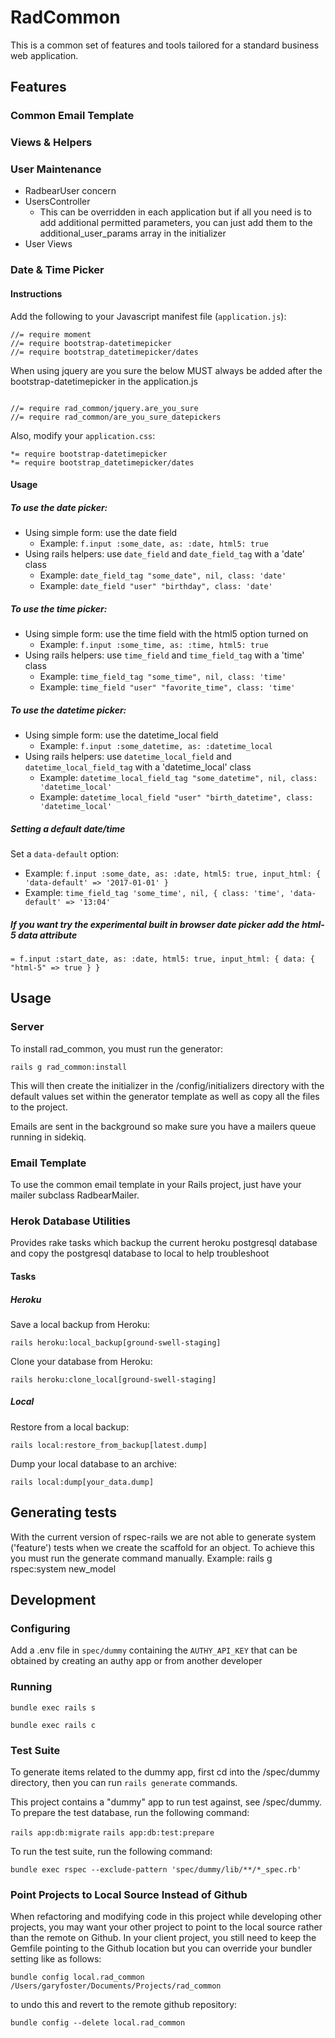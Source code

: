 # RadCommon
This is a common set of features and tools tailored for a standard business web application.

## Features

### Common Email Template

### Views & Helpers

### User Maintenance
* RadbearUser concern
* UsersController
  * This can be overridden in each application but if all you need is to add additional permitted parameters, you can just add them to the additional_user_params array in the initializer
* User Views

### Date & Time Picker
#### Instructions
Add the following to your Javascript manifest file (`application.js`):
```
//= require moment
//= require bootstrap-datetimepicker
//= require bootstrap_datetimepicker/dates
```

When using jquery are you sure the below MUST always be added after the bootstrap-datetimepicker in the application.js
```

//= require rad_common/jquery.are_you_sure
//= require rad_common/are_you_sure_datepickers
```

Also, modify your `application.css`:
```
*= require bootstrap-datetimepicker
*= require bootstrap_datetimepicker/dates
```

#### Usage
##### To use the date picker:
- Using simple form: use the date field 
  - Example: `f.input :some_date, as: :date, html5: true`
- Using rails helpers: use `date_field` and `date_field_tag` with a 'date' class
  - Example: `date_field_tag "some_date", nil, class: 'date'`
  - Example: `date_field "user" "birthday", class: 'date'`

##### To use the time picker:
- Using simple form: use the time field with the html5 option turned on
  - Example: `f.input :some_time, as: :time, html5: true`
- Using rails helpers: use `time_field` and `time_field_tag` with a 'time' class
  - Example: `time_field_tag "some_time", nil, class: 'time'`
  - Example: `time_field "user" "favorite_time", class: 'time'`

##### To use the datetime picker:
- Using simple form: use the datetime_local field
  - Example: `f.input :some_datetime, as: :datetime_local`
- Using rails helpers: use `datetime_local_field` and `datetime_local_field_tag` with a 'datetime_local' class
  - Example: `datetime_local_field_tag "some_datetime", nil, class: 'datetime_local'`
  - Example: `datetime_local_field "user" "birth_datetime", class: 'datetime_local'`

##### Setting a default date/time
Set a `data-default` option:
- Example: `f.input :some_date, as: :date, html5: true, input_html: { 'data-default' => '2017-01-01' }`
- Example: `time_field_tag 'some_time', nil, { class: 'time', 'data-default' => '13:04'`

##### If you want try the experimental built in browser date picker add the html-5 data attribute
```
= f.input :start_date, as: :date, html5: true, input_html: { data: { "html-5" => true } }
```

## Usage

### Server
To install rad_common, you must run the generator: 

`rails g rad_common:install`

This will then create the initializer in the /config/initializers directory with the default values set within the generator template as well as copy all the files to the project.

Emails are sent in the background so make sure you have a mailers queue running in sidekiq.

### Email Template
To use the common email template in your Rails project, just have your mailer subclass RadbearMailer.


### Herok Database Utilities

Provides rake tasks which backup the current heroku postgresql database and copy the postgresql database to local to help troubleshoot

#### Tasks

##### Heroku

Save a local backup from Heroku:
```
rails heroku:local_backup[ground-swell-staging]
```

Clone your database from Heroku:
```
rails heroku:clone_local[ground-swell-staging]
```

##### Local

Restore from a local backup:
```
rails local:restore_from_backup[latest.dump]
```

Dump your local database to an archive:
```
rails local:dump[your_data.dump]
```

## Generating tests
With the current version of rspec-rails we are not able to generate system ('feature') tests when we create the scaffold for an object. To achieve this you must run the generate command manually. Example: rails g rspec:system new_model

## Development

### Configuring
Add a .env file in `spec/dummy` containing the `AUTHY_API_KEY` that can be obtained by creating an authy app or from another developer

### Running
`bundle exec rails s`

`bundle exec rails c`

### Test Suite

To generate items related to the dummy app, first cd into the /spec/dummy directory, then you can run `rails generate` commands.

This project contains a "dummy" app to run test against, see /spec/dummy. To prepare the test database, run the following command:

`rails app:db:migrate`
`rails app:db:test:prepare`

To run the test suite, run the following command:

`bundle exec rspec --exclude-pattern 'spec/dummy/lib/**/*_spec.rb'`

### Point Projects to Local Source Instead of Github

When refactoring and modifying code in this project while developing other projects, you may want your other project to point to the local source rather than the remote on Github. In your client project, you still need to keep the Gemfile pointing to the Github location but you can override your bundler setting like as follows:

`bundle config local.rad_common /Users/garyfoster/Documents/Projects/rad_common`

to undo this and revert to the remote github repository:

`bundle config --delete local.rad_common`
